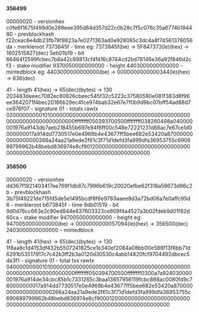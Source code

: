 #### 356499

00000020 - versionhex
c0fe6f1675f499d0e289eee395d84d357d22c0b28c7f5c076c35a6774b194480 - prevblockhash
f22ceac6e4db23fb78f8823a7e0271363ad0e928065c3dc4a8f74561376056da - merkleroot
7373845f - time eg: 7373845f(be) -> 5F847373(le)(hex) -> 1602515827(dec)
5eb01b19 - bit
66464f2599fcbec7b8a42c89813cf4f416c8744cd2bd78146e36a92f846d2cf3 - stake modifier
9370050000000000 - height
4403000000000000 - mintedblock eg: 4403000000000000(be) -> 0000000000000344(le)(hex) -> 836(dec)

41 - length 41(hex) -> 65(dec)(bytes) -> 130
203483deeec7082ec80826cbeec545f32c5223c37580580e081f383d8f96ee3642071f4bec20166b29ec4fce974bab32e67e7f0b9d9bc07bff54ad88d7ce976f07 - signature
01 - totalx
rawtx
020000000001010000000000000000000000000000000000000000000000000000000000000000ffffffff050393700500ffffffff038260498a040000001976a9143db7aeb218455b697e94f6ff00c548e72221231d88ac7e67ce1d0000000017a914dd7730517e0e4969b4e43677ff5bee682e53420a870000000000000000266a24aa21a9ede2f61c3f71d1defd3fa999dfa36953755c690689799962b48bebd836974e8cf90120000000000000000000000000000000000000000000000000000000000000000000000000




#### 356500

00000020 - versionhex
dd367f1921403417ee769f1db87c7996b619c20020efbe62f318a59673d96c2b - prevblockhash
3b75f49221de715fd5de5e1495bcdf8f6e9783aaee8d3a72bd06a7e0affc95d6 - merkleroot
b673845f - time
8db01519 - bit
9d0d76cc663e2c90ed844e637603323ce809f4a4527a3b02fdeb9d01f82d60ca - stake modifier
9470050000000000 - height eg: 9470050000000000(be) -> 0000000000057094(le)(hex) -> 356500(dec)
2403000000000000 - mintedblock

41 - length 41(hex) -> 65(dec)(bytes) -> 130
1f8aa8c1d4153df432b5507241825ce1e340ef2084a08bb00e588f13f8bb71d6291b53517917c7c42b3ff2b3a0120d30530c4abb14820fcf9704492dbcec5da3f1 - signature
01 - total txs
rawtx
040000000001010000000000000000000000000000000000000000000000000000000000000000ffffffff050394700500ffffffff0300a7a924030000001976a914de34cbc85b1c7331265c3baa13857956119fcbc888ac0080fd9c760000000017a914dd7730517e0e4969b4e43677ff5bee682e53420a87000000000000000000266a24aa21a9ede2f61c3f71d1defd3fa999dfa36953755c690689799962b48bebd836974e8cf9000120000000000000000000000000000000000000000000000000000000000000000000000000

